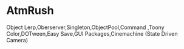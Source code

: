 # AtmRush
Object Lerp,Oberserver,Singleton,ObjectPool,Command ,Toony Color,DOTween,Easy Save,GUI Packages,Cinemachine (State Driven Camera)
